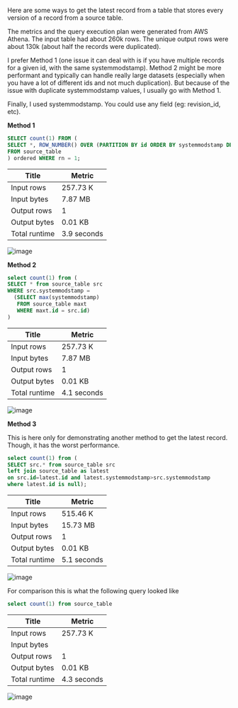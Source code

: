 Here are some ways to get the latest record from a table that stores every version of a record from a source table.

The metrics and the query execution plan were generated from AWS Athena. The input table had about 260k rows. The unique output rows were about 130k (about half the records were duplicated).

I prefer Method 1 (one issue it can deal with is if you have multiple records for a given id, with the same systemmodstamp). Method 2 might be more performant and typically can handle really large datasets (especially when you have a lot of different ids and not much duplication). But because of the issue with duplicate systemmodstamp values, I usually go with Method 1.

Finally, I used systemmodstamp. You could use any field (eg: revision_id, etc).

**Method 1**

```sql
SELECT count(1) FROM (
SELECT *, ROW_NUMBER() OVER (PARTITION BY id ORDER BY systemmodstamp DESC) rn
FROM source_table
) ordered WHERE rn = 1;
```
|Title|Metric|
|-|-|
|Input rows | 257.73 K
|Input bytes | 7.87 MB
|Output rows | 1
|Output bytes | 0.01 KB
|Total runtime | 3.9 seconds

![image](https://github.com/rajrao/mypublicnotes/assets/1643325/30a0f499-c955-4608-a11d-2575909505d7)

**Method 2**
```sql
select count(1) from (
SELECT * from source_table src
WHERE src.systemmodstamp = 
  (SELECT max(systemmodstamp) 
   FROM source_table maxt 
   WHERE maxt.id = src.id)
)
```
|Title|Metric|
|-|-|
|Input rows | 257.73 K
|Input bytes | 7.87 MB
|Output rows| 1
|Output bytes | 0.01 KB
|Total runtime | 4.1 seconds

![image](https://github.com/rajrao/mypublicnotes/assets/1643325/264d5c98-3acd-4d26-baa1-ffad9ab5a532)


**Method 3**

This is here only for demonstrating another method to get the latest record. Though, it has the worst performance.

```sql
select count(1) from (
SELECT src.* from source_table src
left join source_table as latest 
on src.id=latest.id and latest.systemmodstamp>src.systemmodstamp 
where latest.id is null);
```
|Title|Metric|
|-|-|
|Input rows | 515.46 K
|Input bytes | 15.73 MB
|Output rows | 1
|Output bytes | 0.01 KB
|Total runtime | 5.1 seconds

![image](https://github.com/rajrao/mypublicnotes/assets/1643325/2d0282fc-0319-455b-bc61-ef5babd040b5)


For comparison this is what the following query looked like
```sql
select count(1) from source_table
```
|Title|Metric|
|-|-|
|Input rows|257.73 K|
|Input bytes||
|Output rows|1|
|Output bytes|0.01 KB|
|Total runtime|4.3 seconds|

![image](https://github.com/rajrao/mypublicnotes/assets/1643325/fac35ca8-6df1-4ce2-8b87-930f9e624de1)

